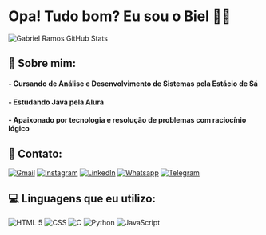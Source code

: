 # Opa! Tudo bom? Eu sou o Biel 👋🏼

![Gabriel Ramos GitHub Stats](https://github-readme-stats.vercel.app/api?username=BLFenix&show_icons=true&theme=tokyonight)

## 📑 Sobre mim:

#### - Cursando de Análise e Desenvolvimento de Sistemas pela Estácio de Sá

#### - Estudando Java pela Alura

#### - Apaixonado por tecnologia e resolução de problemas com raciocínio lógico

## 📱 Contato:

[![Gmail](https://img.shields.io/badge/Gmail-D14836?style=for-the-badge&logo=gmail&logoColor=white)](mailto:gabrielramoscastro761@gmail.com)
[![Instagram](https://img.shields.io/badge/Instagram-E4405F?style=for-the-badge&logo=instagram&logoColor=white)](https://www.instagram.com/gabiel.https/)
[![Linkedln](https://img.shields.io/badge/LinkedIn-0077B5?style=for-the-badge&logo=linkedin&logoColor=white)](www.linkedin.com/in/gabrielramoscastro)
[![Whatsapp](https://img.shields.io/badge/WhatsApp-25D366?style=for-the-badge&logo=whatsapp&logoColor=white)](https://wa.me/5585992335854)
[![Telegram](https://img.shields.io/badge/Telegram-2CA5E0?style=for-the-badge&logo=telegram&logoColor=white)](t.me@GaBielRamos)

## 💻 Linguagens que eu utilizo:

<div styLe="disp1ay: inline_block">
    <img align="center" alt="HTML 5" src="https://img.shields.io/badge/HTML5-E34F26?style=for-the-badge&logo=html5&logoColor=white">
    <img align="center" alt="CSS" src="https://img.shields.io/badge/CSS-239120?&style=for-the-badge&logo=css3&logoColor=white">
    <img align="center" alt="C" src="https://img.shields.io/badge/C-00599C?style=for-the-badge&logo=c&logoColor=white">
    <img align="center" alt="Python" src="https://img.shields.io/badge/Python-3776AB?style=for-the-badge&logo=python&logoColor=white">
    <img align="center" alt="JavaScript" src="https://img.shields.io/badge/JavaScript-F7DF1E?style=for-the-badge&logo=javascript&logoColor=black">
</div>

